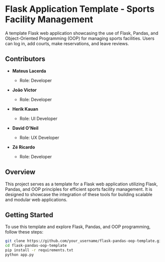 # Flask Application Template - Sports Facility Management

A template Flask web application showcasing the use of Flask, Pandas, and Object-Oriented Programming (OOP) for managing sports facilities. Users can log in, add courts, make reservations, and leave reviews.

## Contributors

- **Mateus Lacerda**
  - Role: Developer

- **João Victor**
  - Role: Developer

- **Herik Kauan**
  - Role: UI Developer

- **David O'Neil**
  - Role: UX Developer

- **Zé Ricardo**
  - Role: Developer

## Overview

This project serves as a template for a Flask web application utilizing Flask, Pandas, and OOP principles for efficient sports facility management. It is designed to showcase the integration of these tools for building scalable and modular web applications.

## Getting Started

To use this template and explore Flask, Pandas, and OOP programming, follow these steps:

```bash
git clone https://github.com/your_username/flask-pandas-oop-template.git
cd flask-pandas-oop-template
pip install -r requirements.txt
python app.py
